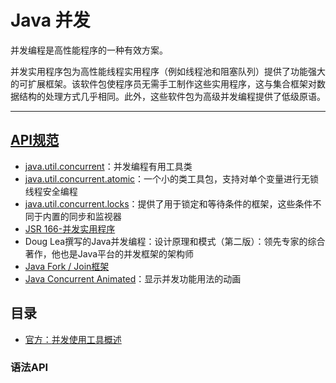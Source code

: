 #   Java 并发

并发编程是高性能程序的一种有效方案。

并发实用程序包为高性能线程实用程序（例如线程池和阻塞队列）提供了功能强大的可扩展框架。该软件包使程序员无需手工制作这些实用程序，这与集合框架对数据结构的处理方式几乎相同。此外，这些软件包为高级并发编程提供了低级原语。

----

##  [API规范](https://docs.oracle.com/javase/8/docs/technotes/guides/concurrency/index.html)
-   [java.util.concurrent](111x.md)：并发编程有用工具类
-   [java.util.concurrent.atomic](112x.md)：一个小的类工具包，支持对单个变量进行无锁线程安全编程
-   [java.util.concurrent.locks](113x.md)：提供了用于锁定和等待条件的框架，这些条件不同于内置的同步和监视器
-   [JSR 166-并发实用程序](https://jcp.org/en/jsr/detail?id=166)
-   Doug Lea撰写的Java并发编程：设计原理和模式（第二版）：领先专家的综合著作，他也是Java平台的并发框架的架构师
-   [Java Fork / Join框架](http://gee.cs.oswego.edu/dl/papers/fj.pdf)
-   [Java Concurrent Animated](https://sourceforge.net/projects/javaconcurrenta/)：显示并发功能用法的动画



##  目录

-   [官方：](https://docs.oracle.com/javase/8/docs/technotes/guides/concurrency/overview.html)[并发使用工具概述](110x.md)


### 语法API

